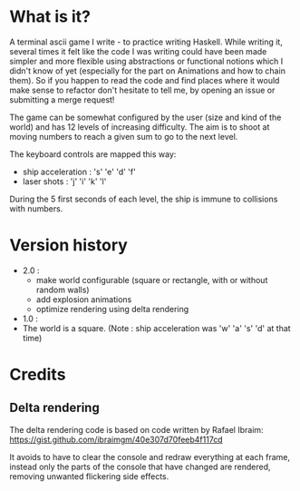 # What is it?

A terminal ascii game I write - to practice writing Haskell. While writing it,
several times it felt like the code I was writing could have been made simpler
and more flexible using abstractions or functional notions which I didn't know of yet
(especially for the part on Animations and how to chain them).
So if you happen to read the code and find places where it would make sense to refactor
don't hesitate to tell me, by opening an issue or submitting a merge request!

The game can be somewhat configured by the user (size and kind of the world) and
has 12 levels of increasing difficulty. The aim is to shoot at moving numbers to
reach a given sum to go to the next level.

The keyboard controls are mapped this way:
- ship acceleration : 's' 'e' 'd' 'f'
- laser shots       : 'j' 'i' 'k' 'l'

During the 5 first seconds of each level, the ship is immune to collisions with numbers.

# Version history
- 2.0 :
  - make world configurable (square or rectangle, with or without random walls)
  - add explosion animations
  - optimize rendering using delta rendering
- 1.0 :
 - The world is a square. (Note : ship acceleration was 'w' 'a' 's' 'd' at that time)

# Credits

## Delta rendering

The delta rendering code is based on code written by Rafael Ibraim:
https://gist.github.com/ibraimgm/40e307d70feeb4f117cd

It avoids to have to clear the console and redraw everything at each frame,
instead only the parts of the console that have changed are rendered,
removing unwanted flickering side effects.
